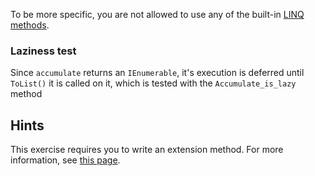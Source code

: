 To be more specific, you are not allowed to use any of the built-in [LINQ methods](https://docs.microsoft.com/en-us/dotnet/api/system.linq.enumerable?view=netcore-2.1#methods).

### Laziness test

Since `accumulate` returns an `IEnumerable`, it's execution is deferred until `ToList()` it is called on it, which is tested with the `Accumulate_is_lazy` method

## Hints		
This exercise requires you to write an extension method. For more information, see [this page](https://msdn.microsoft.com/en-us//library/bb383977.aspx).
